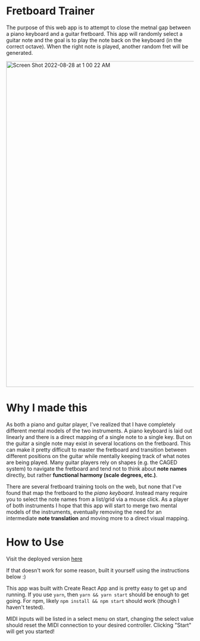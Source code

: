 # Fretboard Trainer

The purpose of this web app is to attempt to close the metnal gap between a piano keyboard and a guitar fretboard. This app will randomly select a guitar note and the goal is to play the note back on the keyboard (in the correct octave). When the right note is played, another random fret will be generated.

<img width="875" alt="Screen Shot 2022-08-28 at 1 00 22 AM" src="https://user-images.githubusercontent.com/9576306/187060042-d995e859-5ed6-444b-b057-b6d98746ea9b.png">

# Why I made this

As both a piano and guitar player, I've realized that I have completely different mental models of the two instruments. A piano keyboard is laid out linearly and there is a direct mapping of a single note to a single key. But on the guitar a single note may exist in several locations on the fretboard. This can make it pretty difficult to master the fretboard and transition between different positions on the guitar while mentally keeping track of what notes are being played. Many guitar players rely on shapes (e.g. the CAGED system) to navigate the fretboard and tend not to think about **note names** directly, but rather **functional harmony (scale degrees, etc.)**.

There are several fretboard training tools on the web, but none that I've found that map the fretboard to the *piano keyboard*. Instead many require you to select the note names from a list/grid via a mouse click. As a player of both instruments I hope that this app will start to merge two mental models of the instruments, eventually removing the need for an intermediate **note translation** and moving more to a direct visual mapping.

# How to Use

Visit the deployed version [here](https://friedpies.github.io/fretboard-trainer/)

If that doesn't work for some reason, built it yourself using the instructions below :)

This app was built with Create React App and is pretty easy to get up and running. If you use `yarn`, then `yarn && yarn start` should be enough to get going. For npm, likely `npm install && npm start` should work (though I haven't tested).

MIDI inputs will be listed in a select menu on start, changing the select value should reset the MIDI connection to your desired controller. Clicking "Start" will get you started!
